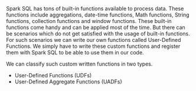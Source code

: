 Spark SQL has tons of built-in functions available to process data. These functions include aggregations, date-time functions, Math functions, String functions, collection functions and window functions. These built-in functions come handy and can be applied most of the time. But there can be scenarios which do not get satisfied with the usage of built-in functions. For such scenarios we can write our own functions called User-Defined Functions. We simply have to write these custom functions and register them with Spark SQL to be able to use them in our code.

We can classify such custom written functions in two types.

- User-Defined Functions (UDFs)
- User-Defined Aggregate Functions (UADFs)


